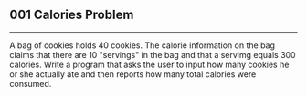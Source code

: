 ## 001 Calories Problem
 ----------------------------------------

 
 A bag of cookies holds 40 cookies. The calorie information on the bag claims that there are 10 "servings" in the bag and that a servimg equals 300 calories. Write a program that asks the user to input how many cookies he or she actually ate and then reports how many total calories were consumed.
 
